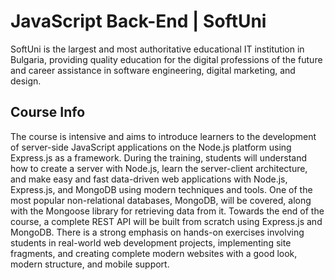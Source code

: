 # JavaScript Back-End | SoftUni

SoftUni is the largest and most authoritative educational IT institution in Bulgaria, providing quality education for the digital professions of the future and career assistance in software engineering, digital marketing, and design.

## Course Info

The course is intensive and aims to introduce learners to the development of server-side JavaScript applications on the Node.js platform using Express.js as a framework. During the training, students will understand how to create a server with Node.js, learn the server-client architecture, and make easy and fast data-driven web applications with Node.js, Express.js, and MongoDB using modern techniques and tools. One of the most popular non-relational databases, MongoDB, will be covered, along with the Mongoose library for retrieving data from it. Towards the end of the course, a complete REST API will be built from scratch using Express.js and MongoDB. There is a strong emphasis on hands-on exercises involving students in real-world web development projects, implementing site fragments, and creating complete modern websites with a good look, modern structure, and mobile support.